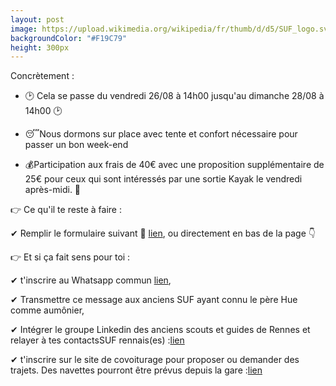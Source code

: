 ```yaml
---
layout: post
image: https://upload.wikimedia.org/wikipedia/fr/thumb/d/d5/SUF_logo.svg/768px-SUF_logo.svg.png
backgroundColor: "#F19C79"
height: 300px
---
```


Concrètement : 

- 🕑 Cela se passe du vendredi 26/08 à 14h00 jusqu'au dimanche 28/08 à 14h00 🕑

- 😴Nous dormons sur place avec tente et confort nécessaire pour passer un bon week-end
-  💰Participation aux frais de 40€ avec une proposition supplémentaire de 25€ pour ceux qui sont intéressés par une sortie Kayak le vendredi après-midi.  🛶

👉 Ce qu'il te reste à faire : 

✔  Remplir le formulaire suivant 📃 [lien](https://docs.google.com/forms/d/e/1FAIpQLSeQ-V_h5aenI7NkT8wnR7Yxw1sM33zqKssBZNbl2gdarCcBQw/viewform), ou directement en bas de la page 👇

👉 Et si ça fait sens pour toi : 

✔  t'inscrire au Whatsapp commun [lien](https://chat.whatsapp.com/EJjZ2DOZ0vf641oXaNHXns),

✔   Transmettre ce message aux anciens SUF ayant connu le père Hue comme aumônier, 

✔  Intégrer le groupe Linkedin des anciens scouts et guides de Rennes et relayer à tes contactsSUF rennais(es) :[lien](https://www.linkedin.com/groups/9182150/)

✔   t'inscrire sur le site de covoiturage pour proposer ou demander des trajets. Des navettes pourront être prévus depuis la gare :[lien](https://www.covoitribu.fr/poll/31795_OjKAbsBnhBYJ3L)
